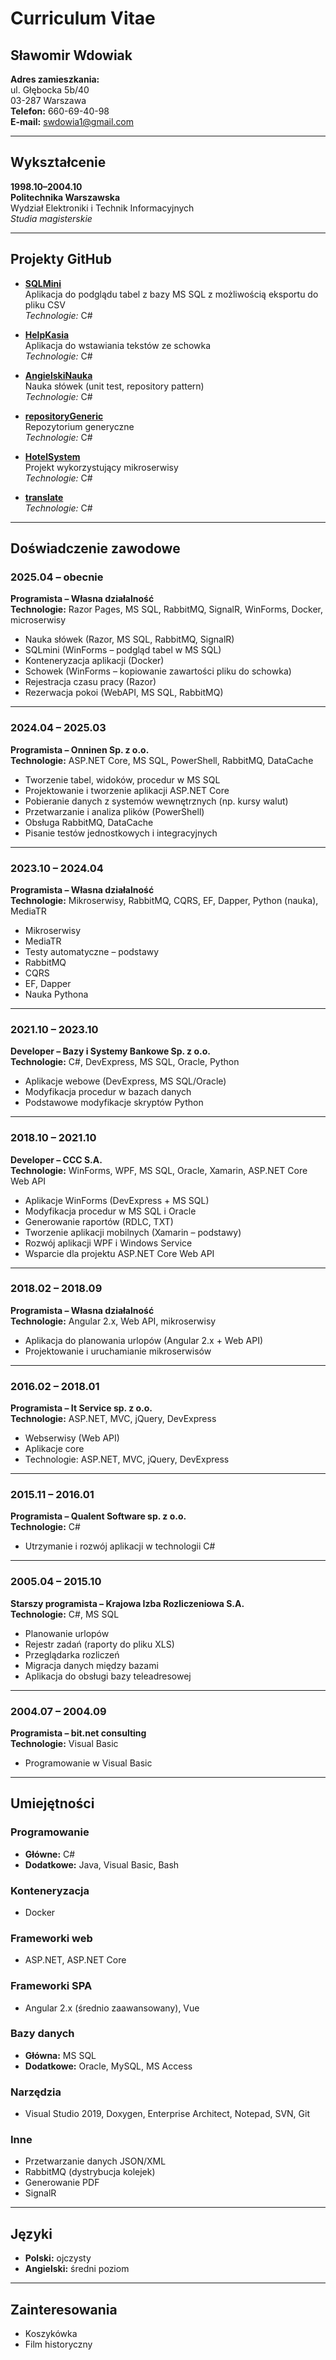 # Curriculum Vitae

## Sławomir Wdowiak

**Adres zamieszkania:**  
ul. Głębocka 5b/40  
03-287 Warszawa  
**Telefon:** 660-69-40-98  
**E-mail:** swdowia1@gmail.com  

---

## Wykształcenie

**1998.10–2004.10**  
**Politechnika Warszawska**  
Wydział Elektroniki i Technik Informacyjnych  
*Studia magisterskie*

---
## Projekty GitHub

- [**SQLMini**](https://github.com/swdowia1/SQLMini)  
  Aplikacja do podglądu tabel z bazy MS SQL z możliwością eksportu do pliku CSV  
  *Technologie:* C#

- [**HelpKasia**](https://github.com/swdowia1/HelpKasia)  
  Aplikacja do wstawiania tekstów ze schowka  
  *Technologie:* C#

- [**AngielskiNauka**](https://github.com/swdowia1/AngielskiNauka)  
  Nauka słówek (unit test, repository pattern)  
  *Technologie:* C#

- [**repositoryGeneric**](https://github.com/swdowia1/repositoryGeneric)  
  Repozytorium generyczne  
  *Technologie:* C#

- [**HotelSystem**](https://github.com/swdowia1/HotelSystem)  
  Projekt wykorzystujący mikroserwisy  
  *Technologie:* C#

- [**translate**](https://github.com/swdowia1/translate)  
  *Technologie:* C#

---
## Doświadczenie zawodowe

### **2025.04 – obecnie**  
**Programista – Własna działalność**  
**Technologie:** Razor Pages, MS SQL, RabbitMQ, SignalR, WinForms, Docker, microserwisy

- Nauka słówek (Razor, MS SQL, RabbitMQ, SignalR)  
- SQLmini (WinForms – podgląd tabel w MS SQL)  
- Konteneryzacja aplikacji (Docker)  
- Schowek (WinForms – kopiowanie zawartości pliku do schowka)  
- Rejestracja czasu pracy (Razor)  
- Rezerwacja pokoi (WebAPI, MS SQL, RabbitMQ)

---

### **2024.04 – 2025.03**  
**Programista – Onninen Sp. z o.o.**  
**Technologie:** ASP.NET Core, MS SQL, PowerShell, RabbitMQ, DataCache

- Tworzenie tabel, widoków, procedur w MS SQL  
- Projektowanie i tworzenie aplikacji ASP.NET Core  
- Pobieranie danych z systemów wewnętrznych (np. kursy walut)  
- Przetwarzanie i analiza plików (PowerShell)  
- Obsługa RabbitMQ, DataCache  
- Pisanie testów jednostkowych i integracyjnych

---

### **2023.10 – 2024.04**  
**Programista – Własna działalność**  
**Technologie:** Mikroserwisy, RabbitMQ, CQRS, EF, Dapper, Python (nauka), MediaTR

- Mikroserwisy  
- MediaTR  
- Testy automatyczne – podstawy  
- RabbitMQ  
- CQRS  
- EF, Dapper  
- Nauka Pythona

---

### **2021.10 – 2023.10**  
**Developer – Bazy i Systemy Bankowe Sp. z o.o.**  
**Technologie:** C#, DevExpress, MS SQL, Oracle, Python

- Aplikacje webowe (DevExpress, MS SQL/Oracle)  
- Modyfikacja procedur w bazach danych  
- Podstawowe modyfikacje skryptów Python

---

### **2018.10 – 2021.10**  
**Developer – CCC S.A.**  
**Technologie:** WinForms, WPF, MS SQL, Oracle, Xamarin, ASP.NET Core Web API

- Aplikacje WinForms (DevExpress + MS SQL)  
- Modyfikacja procedur w MS SQL i Oracle  
- Generowanie raportów (RDLC, TXT)  
- Tworzenie aplikacji mobilnych (Xamarin – podstawy)  
- Rozwój aplikacji WPF i Windows Service  
- Wsparcie dla projektu ASP.NET Core Web API

---

### **2018.02 – 2018.09**  
**Programista – Własna działalność**  
**Technologie:** Angular 2.x, Web API, mikroserwisy

- Aplikacja do planowania urlopów (Angular 2.x + Web API)  
- Projektowanie i uruchamianie mikroserwisów

---

### **2016.02 – 2018.01**  
**Programista – It Service sp. z o.o.**  
**Technologie:** ASP.NET, MVC, jQuery, DevExpress

- Webserwisy (Web API)  
- Aplikacje core  
- Technologie: ASP.NET, MVC, jQuery, DevExpress

---

### **2015.11 – 2016.01**  
**Programista – Qualent Software sp. z o.o.**  
**Technologie:** C#

- Utrzymanie i rozwój aplikacji w technologii C#

---

### **2005.04 – 2015.10**  
**Starszy programista – Krajowa Izba Rozliczeniowa S.A.**  
**Technologie:** C#, MS SQL

- Planowanie urlopów  
- Rejestr zadań (raporty do pliku XLS)  
- Przeglądarka rozliczeń  
- Migracja danych między bazami  
- Aplikacja do obsługi bazy teleadresowej

---

### **2004.07 – 2004.09**  
**Programista – bit.net consulting**  
**Technologie:** Visual Basic

- Programowanie w Visual Basic

---

## Umiejętności

### Programowanie
- **Główne:** C#  
- **Dodatkowe:** Java, Visual Basic, Bash

### Konteneryzacja
- Docker

### Frameworki web
- ASP.NET, ASP.NET Core

### Frameworki SPA
- Angular 2.x (średnio zaawansowany), Vue

### Bazy danych
- **Główna:** MS SQL  
- **Dodatkowe:** Oracle, MySQL, MS Access

### Narzędzia
- Visual Studio 2019, Doxygen, Enterprise Architect, Notepad, SVN, Git

### Inne
- Przetwarzanie danych JSON/XML  
- RabbitMQ (dystrybucja kolejek)  
- Generowanie PDF  
- SignalR

---

## Języki

- **Polski:** ojczysty  
- **Angielski:** średni poziom

---

## Zainteresowania

- Koszykówka  
- Film historyczny

